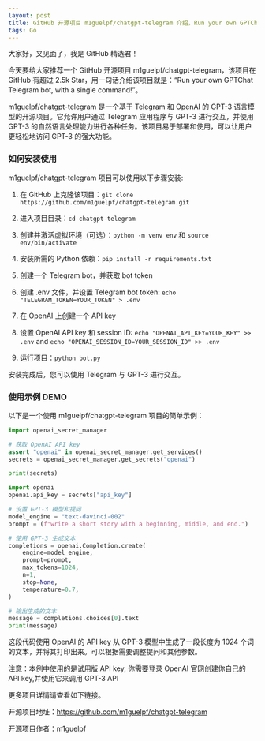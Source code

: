 ```yaml
---
layout: post
title: GitHub 开源项目 m1guelpf/chatgpt-telegram 介绍，Run your own GPTChat Telegram bot, with a single command!
tags: Go
---
```


大家好，又见面了，我是 GitHub 精选君！

今天要给大家推荐一个 GitHub 开源项目 m1guelpf/chatgpt-telegram，该项目在 GitHub 有超过 2.5k Star，用一句话介绍该项目就是：“Run your own GPTChat Telegram bot, with a single command!”。

m1guelpf/chatgpt-telegram 是一个基于 Telegram 和 OpenAI 的 GPT-3 语言模型的开源项目。它允许用户通过 Telegram 应用程序与 GPT-3 进行交互，并使用 GPT-3 的自然语言处理能力进行各种任务。该项目易于部署和使用，可以让用户更轻松地访问 GPT-3 的强大功能。

### 如何安装使用

m1guelpf/chatgpt-telegram 项目可以使用以下步骤安装:

1. 在 GitHub 上克隆该项目：`git clone https://github.com/m1guelpf/chatgpt-telegram.git`

2. 进入项目目录：`cd chatgpt-telegram`

3. 创建并激活虚拟环境（可选）：`python -m venv env` 和  `source env/bin/activate`

4. 安装所需的 Python 依赖：`pip install -r requirements.txt`

5. 创建一个 Telegram bot，并获取 bot token

6. 创建 .env 文件，并设置 Telegram bot token: `echo "TELEGRAM_TOKEN=YOUR_TOKEN" > .env`

7. 在 OpenAI 上创建一个 API key

8. 设置 OpenAI API key 和 session ID: `echo "OPENAI_API_KEY=YOUR_KEY" >> .env` and `echo "OPENAI_SESSION_ID=YOUR_SESSION_ID" >> .env`

9. 运行项目：`python bot.py`

安装完成后，您可以使用 Telegram 与 GPT-3 进行交互。


### 使用示例 DEMO

以下是一个使用 m1guelpf/chatgpt-telegram 项目的简单示例：

```python
import openai_secret_manager

# 获取 OpenAI API key
assert "openai" in openai_secret_manager.get_services()
secrets = openai_secret_manager.get_secrets("openai")

print(secrets)

import openai
openai.api_key = secrets["api_key"]

# 设置 GPT-3 模型和提问
model_engine = "text-davinci-002"
prompt = (f"write a short story with a beginning, middle, and end.")

# 使用 GPT-3 生成文本
completions = openai.Completion.create(
    engine=model_engine,
    prompt=prompt,
    max_tokens=1024,
    n=1,
    stop=None,
    temperature=0.7,
)

# 输出生成的文本
message = completions.choices[0].text
print(message)
```

这段代码使用 OpenAI 的 API key 从 GPT-3 模型中生成了一段长度为 1024 个词的文本，并将其打印出来。可以根据需要调整提问和其他参数。

注意：本例中使用的是试用版 API key, 你需要登录 OpenAI 官网创建你自己的 API key,并使用它来调用 GPT-3 API


更多项目详情请查看如下链接。

开源项目地址：https://github.com/m1guelpf/chatgpt-telegram

开源项目作者：m1guelpf

